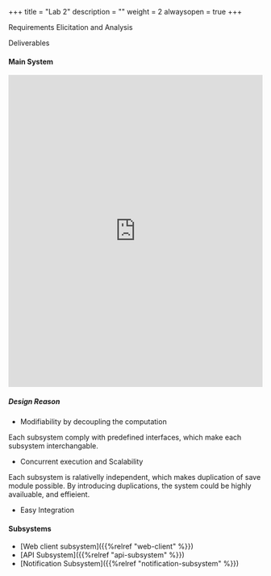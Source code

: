 +++
title = "Lab 2"
description = ""
weight = 2
alwaysopen = true
+++

Requirements Elicitation and Analysis

Deliverables

#### Main System

<iframe frameborder="0" style="width:100%;height:618px;" src="https://www.draw.io/?lightbox=1&highlight=0000ff&layers=1&nav=1&title=Main%20Architecture#Uhttps%3A%2F%2Fdrive.google.com%2Fuc%3Fid%3D13DF7Dh65iVmQL1D55idVs3AoGyOkym7z%26export%3Ddownload"></iframe>

##### Design Reason

- Modifiability by decoupling the computation

Each subsystem comply with predefined interfaces, which make each subsystem interchangable.

- Concurrent execution and Scalability

Each subsystem is ralativelly independent, which makes duplication of save module possible. By introducing duplications, the system could be highly availuable, and effieient.

- Easy Integration

#### Subsystems

- [Web client subsystem]({{%relref "web-client" %}})
- [API Subsystem]({{%relref "api-subsystem" %}})
- [Notification Subsystem]({{%relref "notification-subsystem" %}})
